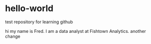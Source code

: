 # hello-world
test repository for learning github

hi my name is Fred. I am a data analyst at Fishtown Analytics.
another change 
